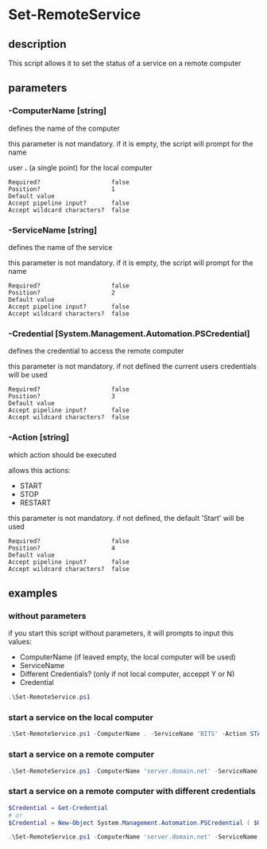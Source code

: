 # Set-RemoteService

## description

This script allows it to set the status of a service on a remote computer

## parameters

### -ComputerName [string]

defines the name of the computer

this parameter is not mandatory. if it is empty, the script will prompt for the name

user **.** (a single point) for the local computer

```
Required?                    false
Position?                    1
Default value
Accept pipeline input?       false
Accept wildcard characters?  false
```

### -ServiceName [string]

 defines the name of the service

this parameter is not mandatory. if it is empty, the script will prompt for the name

```
Required?                    false
Position?                    2
Default value
Accept pipeline input?       false
Accept wildcard characters?  false
```

### -Credential [System.Management.Automation.PSCredential]

defines the credential to access the remote computer

this parameter is not mandatory. if not defined the current users credentials will be used

```
Required?                    false
Position?                    3
Default value
Accept pipeline input?       false
Accept wildcard characters?  false
```

### -Action [string]

which action should be executed

allows this actions:

- START
- STOP
- RESTART

this parameter is not mandatory. if not defined, the default 'Start' will be used

```
Required?                    false
Position?                    4
Default value
Accept pipeline input?       false
Accept wildcard characters?  false
```

## examples

### without parameters

if you start this script without parameters, it will prompts to input this values:

- ComputerName (if leaved empty, the local computer will be used)
- ServiceName
- Different Credentials? (only if not local computer, acceppt Y or N)
- Credential

```PowerShell
.\Set-RemoteService.ps1
```

### start a service on the local computer

```PowerShell
.\Set-RemoteService.ps1 -ComputerName . -ServiceName 'BITS' -Action START
```

### start a service on a remote computer

```PowerShell
.\Set-RemoteService.ps1 -ComputerName 'server.domain.net' -ServiceName 'BITS' -Action START
```

### start a service on a remote computer with different credentials

```PowerShell
$Credential = Get-Credential
# or
$Credential = New-Object System.Management.Automation.PSCredential ( $Username, ( ConvertTo-SecureString $Password -AsPlainText -Force ) )

.\Set-RemoteService.ps1 -ComputerName 'server.domain.net' -ServiceName 'BITS' -Action START -Credential $Credential
```
